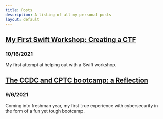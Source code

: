 ```yaml
---
title: Posts
description: A listing of all my personal posts
layout: default
---
```

## <a href="https://susmdt.github.io/Nigerald/Posts/CTF_Workshop"> My First Swift Workshop: Creating a CTF </a>
### 10/16/2021 
My first attempt at helping out with a Swift workshop.
<br/>
## <a href="https://susmdt.github.io/Nigerald/Posts/Bootcamp"> The CCDC and CPTC bootcamp: a Reflection </a>
### 9/6/2021 
Coming into freshman year, my first true experience with cybersecurity in the form of a fun yet tough bootcamp.
